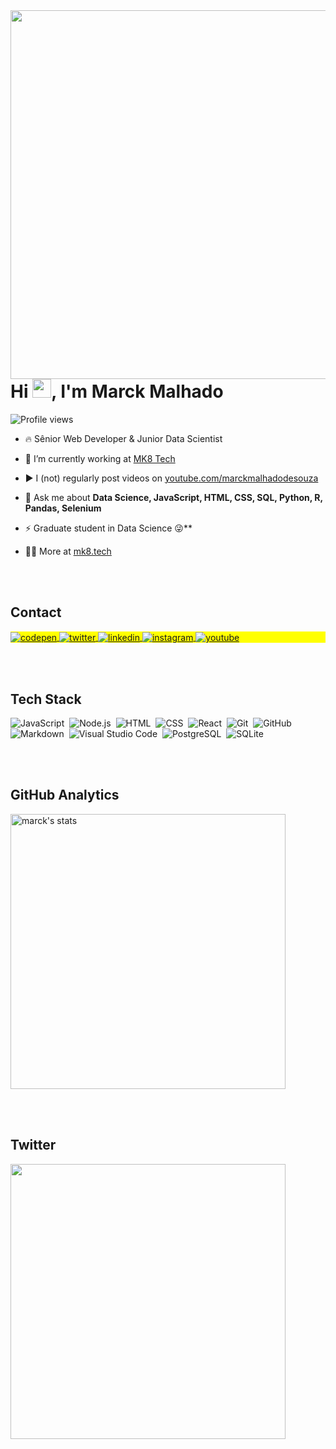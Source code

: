 <img align="right" height="590em" src="https://s4.aconvert.com/convert/p3r68-cdx67/aweey-wja4b.svg"/>
<h1 align="left">Hi <img src="https://raw.githubusercontent.com/kaueMarques/kaueMarques/master/hi.gif" height="30px">, I'm Marck Malhado</h1>
<p align="left"> <img src="https://komarev.com/ghpvc/?username=marckmalhado&color=yellow" alt="Profile views" /> </p>

- 🔥 Sênior Web Developer & Junior Data Scientist 

- 🔭 I’m currently working at [MK8 Tech](https://github.com/mk8tech)

- ▶️ I (not) regularly post videos on [youtube.com/marckmalhadodesouza](https://youtube.com/marckmalhadodesouza)

- 💬 Ask me about **Data Science, JavaScript, HTML, CSS, SQL, Python, R, Pandas, Selenium**

- ⚡ Graduate student in Data Science 😜**

- 👨‍💻 More at [mk8.tech](https://mk8.tech)



<br><br>
## Contact

<p align="left" style="background:yellow">
<a href="https://codepen.io/marckmalhado" target="_blank">
  <img align="center" src="https://img.shields.io/badge/-marckmalhado-05122A?style=flat&logo=codepen" alt="codepen"/>
</a>
<a href="https://twitter.com/marckmalhado" target="_blank">
  <img align="center" src="https://img.shields.io/badge/-marckmalhado-05122A?style=flat&logo=twitter" alt="twitter"/>  
</a>
<a href="https://linkedin.com/in/marckmalhado" target="_blank">
  <img align="center" src="https://img.shields.io/badge/-marckmalhado-05122A?style=flat&logo=linkedin" alt="linkedin"/>
</a>
<a href="https://instagram.com/marckmalhado" target="_blank">
 <img align="center" src="https://img.shields.io/badge/-marckmalhado-05122A?style=flat&logo=instagram" alt="instagram"/>
</a>
<a href="https://www.youtube.com/marckmalhadodesouza" target="_blank">
 <img align="center" src="https://img.shields.io/badge/-marckmalhado-05122A?style=flat&logo=youtube" alt="youtube"/>
</a>
</p>

<br><br>
## Tech Stack

![JavaScript](https://img.shields.io/badge/-JavaScript-05122A?style=flat&logo=javascript)&nbsp;
![Node.js](https://img.shields.io/badge/-Node.js-05122A?style=flat&logo=node.js)&nbsp;
![HTML](https://img.shields.io/badge/-HTML-05122A?style=flat&logo=HTML5)&nbsp;
![CSS](https://img.shields.io/badge/-CSS-05122A?style=flat&logo=CSS3&logoColor=1572B6)&nbsp;
![React](https://img.shields.io/badge/-React-05122A?style=flat&logo=react)&nbsp;
![Git](https://img.shields.io/badge/-Git-05122A?style=flat&logo=git)&nbsp;
![GitHub](https://img.shields.io/badge/-GitHub-05122A?style=flat&logo=github)&nbsp;
![Markdown](https://img.shields.io/badge/-Markdown-05122A?style=flat&logo=markdown)&nbsp;
![Visual Studio Code](https://img.shields.io/badge/-Visual%20Studio%20Code-05122A?style=flat&logo=visual-studio-code&logoColor=007ACC)&nbsp;
![PostgreSQL](https://img.shields.io/badge/-PostgreSQL-05122A?style=flat&logo=postgresql)&nbsp;
![SQLite](https://img.shields.io/badge/-SQLite-05122A?style=flat&logo=sqlite)&nbsp;

<br><br>

## GitHub Analytics

<p align="left">
<img width="440em" src="https://github-readme-stats.vercel.app/api?username=marckmalhado&show_icons=true&theme=react" alt="marck's stats"/>
<!--<img width="430em" src="https://github-readme-stats.vercel.app/api/top-langs/?username=marckmalhado&layout=compact&theme=dark" alt="marck's most languages"/>-->
</p>


<br><br>

## Twitter

<img width="440em" src="https://github-readme-twitter-gazf.vercel.app/api?id=marckmalhado&layout=wide&show_reply=off&show_retweet=off" />

<!--
**marckmalhado/marckmalhado** is a ✨ _special_ ✨ repository because its `README.md` (this file) appears on your GitHub profile.

Here are some ideas to get you started:

- 🔭 I’m currently working on ...
- 🌱 I’m currently learning ...
- 👯 I’m looking to collaborate on ...
- 🤔 I’m looking for help with ...
- 💬 Ask me about ...
- 📫 How to reach me: ...
- 😄 Pronouns: ...
- ⚡ Fun fact: ...
-->
